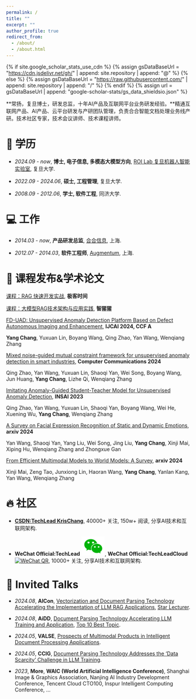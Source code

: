 ```yaml
---
permalink: /
title: ""
excerpt: ""
author_profile: true
redirect_from: 
  - /about/
  - /about.html
---
```


{% if site.google_scholar_stats_use_cdn %}
{% assign gsDataBaseUrl = "https://cdn.jsdelivr.net/gh/" | append: site.repository | append: "@" %}
{% else %}
{% assign gsDataBaseUrl = "https://raw.githubusercontent.com/" | append: site.repository | append: "/" %}
{% endif %}
{% assign url = gsDataBaseUrl | append: "google-scholar-stats/gs_data_shieldsio.json" %}

<span class='anchor' id='about-me'></span>

**常扬，复旦博士，研发总监，十年AI产品及互联网平台业务研发经验。**精通互联网产品、AI产品、云平台研发与产研团队管理，负责合合智能文档处理业务线产研。技术社区专家，技术会议讲师、技术课程讲师。

# 📖 学历
- *2024.09 - now*, **博士, 电子信息, 多模态大模型方向**, [ROI Lab 复旦机器人智能实验室](https://www.fudanroilab.com/2016/09/06/YangChang.html), 复旦大学.

- *2022.09 - 2024.06*, **硕士, 工程管理**, 复旦大学.

- *2008.09 - 2012.06*, **学士, 软件工程**, 同济大学.

# 💻 工作
- *2014.03 - now*, **产品研发总监**, [合合信息](https://www.intsig.com/), 上海.

- *2012.07 - 2014.03*, **软件工程师**, [Augmentum](https://www.augmentum.com.cn/), 上海.

# 📝 课程发布&学术论文 

[课程：RAG 快速开发实战](https://time.geekbang.org/column/intro/100804101), **极客时间**

[课程：大模型RAG技术架构与应用实践](https://aiorang.com/c/ZWEzZWIzODFhOWJiZGUxMDc5YzM=), **智猩猩**

[FD-UAD: Unsupervised Anomaly Detection Platform Based on Defect Autonomous Imaging and Enhancement](https://www.ijcai.org/proceedings/2024/0993.pdf), **IJCAI 2024, CCF A**

**Yang Chang**, Yuxuan Lin, Boyang Wang, Qing Zhao, Yan Wang, Wenqiang Zhang

[Mixed noise-guided mutual constraint framework for unsupervised anomaly detection in smart industries](https://www.sciencedirect.com/science/article/pii/S0140366423004723), **Computer Communications 2024**

Qing Zhao, Yan Wang, Yuxuan Lin, Shaoqi Yan, Wei Song, Boyang Wang, Jun Huang, **Yang Chang**, Lizhe Qi, Wenqiang Zhang

[Imitating Anomaly-Guided Student-Teacher Model for Unsupervised Anomaly Detection](), **INSAI 2023**

Qing Zhao, Yan Wang, Yuxuan Lin, Shaoqi Yan, Boyang Wang, Wei He, Xuening Wu, **Yang Chang**, Wenqiang Zhang

[A Survey on Facial Expression Recognition of Static and Dynamic Emotions](https://arxiv.org/abs/2408.15777), **arxiv 2024**

Yan Wang, Shaoqi Yan, Yang Liu, Wei Song, Jing Liu, **Yang Chang**, Xinji Mai, Xiping Hu, Wenqiang Zhang and Zhongxue Gan


[From Efficient Multimodal Models to World Models: A Survey](https://arxiv.org/abs/2407.00118), **arxiv 2024**  
 
Xinji Mai, Zeng Tao, Junxiong Lin, Haoran Wang, **Yang Chang**, Yanlan Kang, Yan Wang, Wenqiang Zhang

# 🔥 社区

- [**CSDN:TechLead KrisChang**](https://techlead.blog.csdn.net), 40000+ 关注, 150w+ 阅读, 分享AI技术和互联网架构.

- **WeChat Official:TechLead** [![WeChat QR](../images/weixingongzhonghao-2.png)](../images/weixingongzhonghao-2.png), **WeChat Official:TechLeadCloud** [![WeChat QR](path/to/qr-icon.png)](path/to/techleadcloud-qr.png), 10000+ 关注, 分享AI技术和互联网架构.

# 💬 Invited Talks
- *2024.08*, **AICon**, [Vectorization and Document Parsing Technology Accelerating the Implementation of LLM RAG Applications](https://aicon.infoq.cn/2024/shanghai/presentation/6004), [Star Lecturer](https://mp.weixin.qq.com/s/4UHYJ1cb-XiQPHjdOEXf6A).

- *2024.08*, **AiDD**, [Document Parsing Technology Accelerating LLM Training and Application](https://aidd.vip/CWBWD-2024bj), [Top 10 Best Topic](https://mp.weixin.qq.com/s/Dx0o7EazUkZa9dxRutKJbw).

- *2024.05*, **VALSE**, [Prospects of Multimodal Products in Intelligent Document Processing Applications](https://cloud.tencent.com/developer/article/2417196).

- *2024.05*, **CCIG**, [Document Parsing Technology Addresses the ‘Data Scarcity’ Challenge in LLM Training](https://baijiahao.baidu.com/s?id=1800356490899597731).

- *2023*, **More**, **WAIC (World Artificial Intelligence Conference)**, Shanghai Image & Graphics Association, Nanjing AI Industry Development Conference, Tencent Cloud CTO100, Inspur Intelligent Computing Conference, ...




